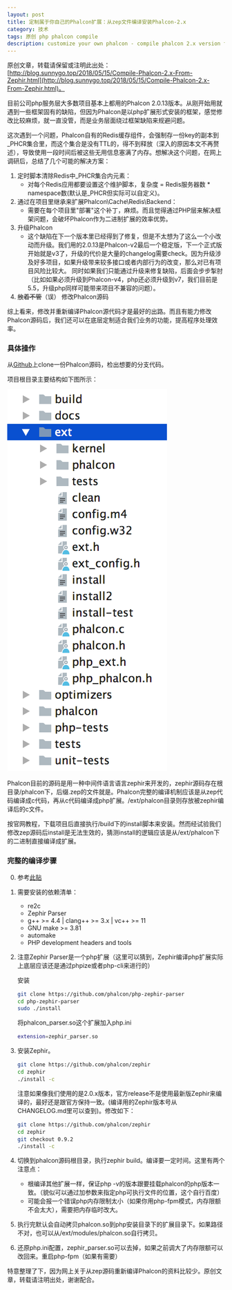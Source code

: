 ```yaml
---
layout: post
title: 定制属于你自己的Phalcon扩展：从zep文件编译安装Phalcon-2.x
category: 技术
tags: 原创 php phalcon compile
description: customize your own phalcon - compile phalcon 2.x version from the zephir source code
---
```


原创文章，转载请保留或注明此出处：[http://blog.sunnygo.top/2018/05/15/Compile-Phalcon-2.x-From-Zephir.html](http://blog.sunnygo.top/2018/05/15/Compile-Phalcon-2.x-From-Zephir.html)。

目前公司php服务层大多数项目基本上都用的Phalcon 2.0.13版本。从刚开始用就遇到一些框架固有的缺陷，但因为Phalcon是以php扩展形式安装的框架，感觉修改比较麻烦，就一直没管，而是业务层面绕过框架缺陷来规避问题。

这次遇到一个问题，Phalcon自有的Redis缓存组件，会强制存一份key的副本到_PHCR集合里，而这个集合是没有TTL的，得不到释放（深入的原因本文不再赘述），导致使用一段时间后被这些无用信息塞满了内存。想解决这个问题，在网上调研后，总结了几个可能的解决方案：

1. 定时脚本清除Redis中_PHCR集合内元素：
    * 对每个Redis应用都要设置这个维护脚本，复杂度 = Redis服务器数 * namespace数(默认是_PHCR但实际可以自定义)。
2. 通过在项目里继承来扩展Phalcon\Cache\Redis\Backend：
    * 需要在每个项目里"部署"这个补丁，麻烦。而且觉得通过PHP层来解决框架问题，会破坏Phalcon作为二进制扩展的效率优势。
3. 升级Phalcon
    * 这个缺陷在下一个版本里已经得到了修复，但是不太想为了这么一个小改动而升级。我们用的2.0.13是Phalcon-v2最后一个稳定版，下一个正式版开始就是v3了，升级的代价是大量的changelog需要check。因为升级涉及好多项目，如果升级带来较多接口或者内部行为的改变，那么对已有项目风险比较大。
同时如果我们只能通过升级来修复缺陷，后面会步步掣肘（比如如果必须升级到Phalcon-v4，php还必须升级到v7，我们目前是5.5，升级php同样可能带来项目不兼容的问题）。
4. ~~放着不管~~（误） 修改Phalcon源码

综上看来，修改并重新编译Phalcon源代码才是最好的出路。而且有能力修改Phalcon源码后，我们还可以在底层定制适合我们业务的功能，提高程序处理效率。

### 具体操作

从[Github](https://github.com/phalcon/cphalcon)上clone一份Phalcon源码，检出想要的分支代码。

项目根目录主要结构如下图所示：

![](/public/img/phalcon_dir.png)

Phalcon目前的源码是用一种中间件语言语言zephir来开发的，zephir源码存在根目录/phalcon下，后缀.zep的文件就是。Phalcon完整的编译机制应该是从zep代码编译成c代码，再从c代码编译成php扩展。/ext/phalcon目录则存放被zephir编译后的c文件。

按官网教程，下载项目后直接执行/build下的install脚本来安装。然而经试验我们修改zep源码后install是无法生效的，猜测install的逻辑应该是从/ext/phalcon下的二进制直接编译成扩展。

### 完整的编译步骤

0. 参考[此贴](https://forum.phalconphp.com/discussion/17091/recompiling-phalcon-from-updated-zep-files)

1. 需要安装的依赖清单：
    * re2c
    * Zephir Parser
    * g++ >= 4.4 | clang++ >= 3.x | vc++ >= 11
    * GNU make >= 3.81
    * automake
    * PHP development headers and tools
2. 注意Zephir Parser是一个php扩展（这里可以猜到，Zephir编译php扩展实际上底层应该还是通过phpize或者php-cli来进行的）

    安装

    ```bash
    git clone https://github.com/phalcon/php-zephir-parser
    cd php-zephir-parser
    sudo ./install
    ```

    将phalcon_parser.so这个扩展加入php.ini

    ```bash
    extension=zephir_parser.so
    ```

3. 安装Zephir。

    ```bash
    git clone https://github.com/phalcon/zephir
    cd zephir
    ./install -c
    ```

    注意如果像我们使用的是2.0.x版本，官方release不是使用最新版Zephir来编译的，最好还是跟官方保持一致。(编译用的Zephir版本号从CHANGELOG.md里可以查到)。修改如下：

    ```bash
    git clone https://github.com/phalcon/zephir
    cd zephir
    git checkout 0.9.2
    ./install -c
    ```

4. 切换到phalcon源码根目录，执行zephir build。编译要一定时间。这里有两个注意点：
    * 根编译其他扩展一样，保证php -v的版本跟要挂载phalcon的php版本一致。（貌似可以通过加参数来指定php可执行文件的位置，这个自行百度）
    * 可能会报一个错误php内存限制太小（如果你用php-fpm模式，内存限额不会太大），需要把内存临时改大。

5. 执行完默认会自动拷贝phalcon.so到php安装目录下的扩展目录下。如果路径不对，也可以从/ext/modules/phalcon.so自行拷贝。

6. 还原php.ini配置，zephir_parser.so可以去掉，如果之前调大了内存限额可以改回来。重启php-fpm（如果有需要）

特意整理了下，因为网上关于从zep源码重新编译Phalcon的资料比较少。原创文章，转载请注明出处，谢谢配合。